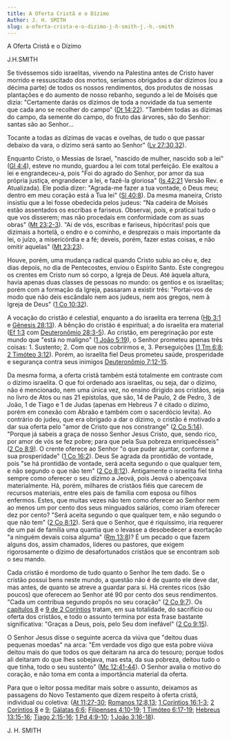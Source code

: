 ```yaml
---
title: A Oferta Cristã e o Dízimo
Author: J. H. SMITH
slug: a-oferta-crista-e-o-dizimo-j-h-smith-j.-h.-smith
---
```


A Oferta Cristã e o Dízimo

J.H.SMITH

Se tivéssemos sido israelitas, vivendo na Palestina antes de Cristo haver morrido e ressuscitado dos mortos, seríamos obrigados a dar dízimos (ou a décima parte) de todos os nossos rendimentos, dos produtos de nossas plantações e do aumento de nosso rebanho, segundo a lei de Moisés que dizia: &quot;Certamente darás os dízimos de toda a novidade da tua semente que cada ano se recolher do campo&quot; ([Dt 14:22](http://mysword.info/b?r=Deu_14:22)). &quot;Também todas as dízimas do campo, da semente do campo, do fruto das árvores, são do Senhor: santas são ao Senhor...

Tocante a todas as dízimas de vacas e ovelhas, de tudo o que passar debaixo da vara, o dízimo será santo ao Senhor&quot; ([Lv 27:30,32](http://mysword.info/b?r=Lev_27:30,32)).

Enquanto Cristo, o Messias de Israel, &quot;nascido de mulher, nascido sob a lei&quot; ([Gl 4:4](http://mysword.info/b?r=Gal_4:4)), esteve no mundo, guardou a lei com total perfeição. Ele exaltou a lei e engrandeceu-a, pois &quot;Foi do agrado do Senhor, por amor da sua própria justiça, engrandecer a lei, e fazê-la gloriosa&quot; ([Is 42:21](http://mysword.info/b?r=Isa_42:21) Versão Rev. e Atualizada). Ele podia dizer: &quot;Agrada-me fazer a tua vontade, ó Deus meu; dentro em meu coração está a Tua lei&quot; ([Sl 40:8](http://mysword.info/b?r=Psa_40:8)). Da mesma maneira, Cristo insistiu que a lei fosse obedecida pelos judeus: &quot;Na cadeira de Moisés estão assentados os escribas e fariseus. Observai, pois, e praticai tudo o que vos disserem; mas não procedais em conformidade com as suas obras&quot; ([Mt 23:2-3](http://mysword.info/b?r=Mat_23:2-3)). &quot;Ai de vós, escribas e fariseus, hipócritas! pois que dizimais a hortelã, o endro e o cominho, e desprezais o mais importante da lei, o juízo, a misericórdia e a fé; deveis, porém, fazer estas coisas, e não omitir aquelas&quot; ([Mt 23:23](http://mysword.info/b?r=Mat_23:23)).

Houve, porém, uma mudança radical quando Cristo subiu ao céu e, dez dias depois, no dia de Pentecostes, enviou o Espírito Santo. Este congregou os crentes em Cristo num só corpo, a Igreja de Deus. Até àquela altura, havia apenas duas classes de pessoas no mundo: os gentios e os israelitas; porém com a formação da Igreja, passaram a existir três: &quot;Portai-vos de modo que não deis escândalo nem aos judeus, nem aos gregos, nem à Igreja de Deus&quot; ([1 Co 10:32](http://mysword.info/b?r=1Co_10:32)).

A vocação do cristão é celestial, enquanto a do israelita era terrena ([Hb 3:1](http://mysword.info/b?r=Heb_3:1) e [Gênesis 28:13](http://mysword.info/b?r=Gen_28:13)). A bênção do cristão é espiritual; a do israelita era material ([Ef 1:3](http://mysword.info/b?r=Eph_1:3) com [Deuteronômio 28:3-5](http://mysword.info/b?r=Deu_28:3-5)). Ao cristão, em peregrinação por este mundo que &quot;está no maligno&quot; ([1 João 5:19](http://mysword.info/b?r=1Jo_5:19)), o Senhor prometeu apenas três coisas: 1\. Sustento; 2\. Com que nos cobrirmos e, 3\. Perseguições [(1 Tm 6:8](http://mysword.info/b?r=1Ti_6:8); [2 Timóteo 3:12](http://mysword.info/b?r=2Ti_3:12)). Porém, ao israelita fiel Deus prometeu saúde, prosperidade e segurança contra seus inimigos [Deuteronômio 7:12-15](http://mysword.info/b?r=Deu_7:12-15).

Da mesma forma, a oferta cristã também está totalmente em contraste com o dízimo israelita. O que foi ordenado aos israelitas, ou seja, dar o dízimo, não é mencionado, nem uma única vez, no ensino dirigido aos cristãos, seja no livro de Atos ou nas 21 epístolas, que são, 14 de Paulo, 2 de Pedro, 3 de João, 1 de Tiago e 1 de Judas (apenas em Hebreus 7 é citado o dízimo, porém em conexão com Abraão e também com o sacerdócio levita). Ao contrário do judeu, que era obrigado a dar o dízimo, o cristão é motivado a dar sua oferta pelo &quot;amor de Cristo que nos constrange&quot; ([2 Co 5:14](http://mysword.info/b?r=2Co_5:14)). &quot;Porque já sabeis a graça de nosso Senhor Jesus Cristo, que, sendo rico, por amor de vós se fez pobre; para que pela Sua pobreza enriquecêsseis&quot; ([2 Co 8:9](http://mysword.info/b?r=2Co_8:9)). O crente oferece ao Senhor &quot;o que puder ajuntar, conforme a sua prosperidade&quot; ([1 Co 16:2](http://mysword.info/b?r=1Co_16:2)). Deus Se agrada da prontidão de vontade, pois &quot;se há prontidão de vontade, será aceita segundo o que qualquer tem, e não segundo o que não tem&quot; ([2 Co 8:12](http://mysword.info/b?r=2Co_8:12)). Antigamente o israelita fiel tinha sempre como oferecer o seu dízimo a Jeová, pois Jeová o abençoava materialmente. Há, porém, milhares de cristãos fiéis que carecem de recursos materiais, entre eles pais de família com esposa ou filhos enfermos. Estes, que muitas vezes não tem como oferecer ao Senhor nem ao menos um por cento dos seus minguados salários, como iriam oferecer dez por cento? &quot;Será aceita segundo o que qualquer tem, e não segundo o que não tem&quot; ([2 Co 8:12](http://mysword.info/b?r=2Co_8:12)). Será que o Senhor, que é riquíssimo, iria requerer de um pai de família uma quantia que o levasse a desobedecer a exortação &quot;a ninguém devais coisa alguma&quot; ([Rm 13:8](http://mysword.info/b?r=Rom_13:8))? É um pecado o que fazem alguns dos, assim chamados, líderes ou pastores, que exigem rigorosamente o dízimo de desafortunados cristãos que se encontram sob o seu mando.

Cada cristão é mordomo de tudo quanto o Senhor lhe tem dado. Se o cristão possui bens neste mundo, a questão não é de quanto ele deve dar, mas antes, de quanto se atreve a guardar para si. Há crentes ricos (são poucos) que oferecem ao Senhor até 90 por cento dos seus rendimentos. &quot;Cada um contribua segundo propôs no seu coração&quot; ([2 Co 9:7](http://mysword.info/b?r=2Co_9:7)). Os [capítulos 8](http://mysword.info/b?r=2Co_8) e [9 de 2 Coríntios](http://mysword.info/b?r=2Co_9) tratam, em sua totalidade, do sacrifício ou oferta dos cristãos, e todo o assunto termina por esta frase bastante significativa: &quot;Graças a Deus, pois, pelo Seu dom inefável&quot; ([2 Co 9:15](http://mysword.info/b?r=2Co_9:15)).

O Senhor Jesus disse o seguinte acerca da viúva que &quot;deitou duas pequenas moedas&quot; na arca: &quot;Em verdade vos digo que esta pobre viúva deitou mais do que todos os que deitaram na arca do tesouro; porque todos ali deitaram do que lhes sobejava, mas esta, da sua pobreza, deitou tudo o que tinha, todo o seu sustento&quot; ([Mc 12:41-44](http://mysword.info/b?r=Mar_12:41-44)). O Senhor avalia o motivo do coração, e não toma em conta a importância material da oferta.

Para que o leitor possa meditar mais sobre o assunto, deixamos as passagens do Novo Testamento que dizem respeito à oferta cristã, individual ou coletiva: ([At 11:27-30](http://mysword.info/b?r=Act_11:27-30); [Romanos 12:8,13](http://mysword.info/b?r=Rom_12:8,13); [1 Coríntios 16:1-3](http://mysword.info/b?r=1Co_16:1-3); [2 Coríntios 8](http://mysword.info/b?r=2Co_8) e [9](http://mysword.info/b?r=2Co_9); [Gálatas 6:6](http://mysword.info/b?r=Gal_6:6); [Filipenses 4:10-19](http://mysword.info/b?r=Php_4:10-19); [1 Timóteo 6:17-19](http://mysword.info/b?r=1Ti_6:17-19); [Hebreus 13:15-16](http://mysword.info/b?r=Heb_13:15-16); [Tiago 2:15-16](http://mysword.info/b?r=Jas_2:15-16); [1 Pd 4:9-10](http://mysword.info/b?r=1Pe_4:9-10); [1 João 3:16-18](http://mysword.info/b?r=1Jo_3:16-18)).

J. H. SMITH